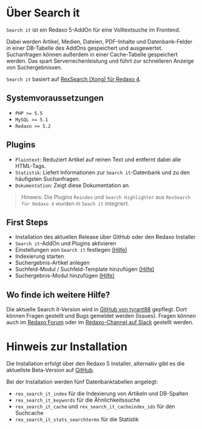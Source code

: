 # Über Search it

`Search it` ist ein Redaxo 5-AddOn für eine Volltextsuche im Frontend.

Dabei werden Artikel, Medien, Dateien, PDF-Inhalte und Datenbank-Felder in einer DB-Tabelle des AddOns gespeichert und ausgewertet. Suchanfragen können außerdem in einer Cache-Tabelle gespeichert werden. Das spart Serverrechenleistung und führt zur schnelleren Anzeige von Suchergebnissen.

`Search it` basiert auf [RexSearch (Xong) für Redaxo 4](https://github.com/xong/rexsearch/).

## Systemvoraussetzungen

* `PHP >= 5.5`
* `MySQL >= 5.1`
* `Redaxo >= 5.2`

## Plugins

* `Plaintext`: Reduziert Artikel auf reinen Text und entfernt dabei alle HTML-Tags. 
* `Statistik`: Liefert Informationen zur `Search it`-Datenbank und zu den häufigsten Suchanfragen.
* `Dokumentation`: Zeigt diese Dokumentation an.

> Hinweis: Die Plugins `Reindex` und `Search Highlighter` aus `RexSearch für Redaxo 4` wurden in `Seach it` integriert.

## First Steps

* Installation des aktuellen Release über GitHub oder den Redaxo Installer
* `Search it`-AddOn und Plugins aktivieren
* Einstellungen von `Search it` festlegen [(Hilfe)](search_it-settings.md)
* Indexierung starten
* Suchergebnis-Artikel anlegen 
* Suchfeld-Modul / Suchfeld-Template hinzufügen [(Hilfe)](module-form.md)
* Suchergebnis-Modul hinzufügen [(Hilfe)](module-simple.md)

## Wo finde ich weitere Hilfe?

Die aktuelle Search it-Version wird in [GitHub von tyrant88](https://github.com/friendsofredaxo/search_it) gepflegt. Dort können Fragen gestellt und Bugs gemeldet werden (Issues). Fragen können auch im [Redaxo Forum](www.redaxo.org/de/forum/) oder im [Redaxo-Channel auf Slack](https://friendsofredaxo.slack.com/messages/redaxo/) gestellt werden.

# Hinweis zur Installation

Die Installation erfolgt über den Redaxo 5 Installer, alternativ gibt es die aktuellste Beta-Version auf [GitHub](https://github.com/friendsofredaxo/search_it). 

Bei der Installation werden fünf Datenbanktabellen angelegt: 
* `rex_search_it_index` für die Indexierung von Artikeln und DB-Spalten
* `rex_search_it_keywords` für die Ähnlichkeitssuche
* `rex_search_it_cache` und `rex_search_it_cacheindex_ids` für den Suchcache
* `rex_search_it_stats_searchterms` für die Statistik